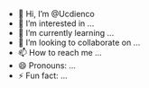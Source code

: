 - 👋 Hi, I’m @Ucdienco
- 👀 I’m interested in ...
- 🌱 I’m currently learning ...
- 💞️ I’m looking to collaborate on ...
- 📫 How to reach me ...
- 😄 Pronouns: ...
- ⚡ Fun fact: ...

<!---
Ucdienco/Ucdienco is a ✨ special ✨ repository because its `README.md` (this file) appears on your GitHub profile.
You can click the Preview link to take a look at your changes.
--->
